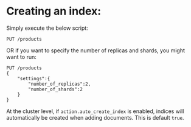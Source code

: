 # Creating an index:

Simply execute the below script:

```
PUT /products
```

OR if you want to specify the number of replicas and shards, you might want to run:

```
PUT /products
{
	"settings":{
		"number_of_replicas":2,
		"number_of_shards":2
	}
}
```

At the cluster level, if `action.auto_create_index` is enabled, indices will automatically be created when adding documents. This is default `true`.
